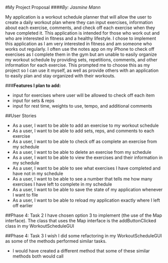 #My Project Proposal
####*By: Jasmine Mann*

My application is a workout schedule planner that will allow the user to create a daily workout plan where they can 
input exercises, information about each exercise, comments, and check off each exercise when they have completed it. 
This application is intended for those who work out and who are interested in fitness and a healthy lifestyle. I chose 
to implement this application as I am very interested in fitness and am someone who works out regularly. I often use the
notes app on my iPhone to check off exercises as I complete them in the gym but am unable to easily organize my workout 
schedule by providing sets, repetitions, comments, and other information for each exercise. This prompted me to choose 
this as my project so I can use it myself, as well as provide others with an application to easily plan and stay 
organized with their workouts.
 
###**Features I plan to add:**
- input for exercises where user will be allowed to check off each item
- input for sets & reps
- input for rest time, weights to use, tempo, and additional comments



##User Stories

- As a user, I want to be able to add an exercise to my workout schedule
- As a user, I want to be able to add sets, reps, and comments to each exercise
- As a user, I want to be able to check off as complete an exercise from my schedule
- As a user, I want to be able to delete an exercise from my schedule
- As a user, I want to be able to view the exercises and their information in my schedule
- As a user, I want to be able to see what exercises I have completed and have not in my schedule
- As a user, I want to be able to see a number that tells me how many exercises I have left to complete in my schedule
- As a user, I want to be able to save the state of my application whenever I want to file
- As a user, I want to be able to reload my application exactly where I left off earlier


##Phase 4: Task 2
I have chosen option 3 to implement (the use of the Map interface). The class that uses
the Map interface is the addButtonClicked class in my WorkoutScheduleGUI 


##Phase 4: Task 3
I wish I did some refactoring in my WorkoutScheduleGUI as some of the methods performed similar tasks. 
- I would have created a different method that some of these similar methods both would call
